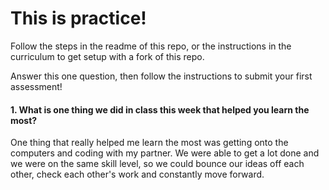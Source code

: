 # This is practice!

Follow the steps in the readme of this repo, or the instructions in the curriculum to get setup with a fork of this repo.

Answer this one question, then follow the instructions to submit your first assessment!

#### 1. What is one thing we did in class this week that helped you learn the most?
One thing that really helped me learn the most was getting onto the computers and coding with my partner. We were able to get a lot done and we were on the same skill level, so we could bounce our ideas off each other, check each other's work and constantly move forward.  
